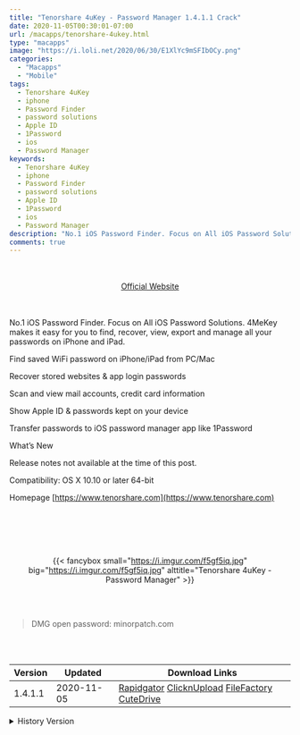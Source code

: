 ```yaml
---
title: "Tenorshare 4uKey - Password Manager 1.4.1.1 Crack"
date: 2020-11-05T00:30:01-07:00
url: /macapps/tenorshare-4ukey.html
type: "macapps"
image: "https://i.loli.net/2020/06/30/E1XlYc9mSFIbOCy.png"
categories:
  - "Macapps"
  - "Mobile"
tags:
  - Tenorshare 4uKey
  - iphone
  - Password Finder
  - password solutions
  - Apple ID
  - 1Password
  - ios
  - Password Manager
keywords:
  - Tenorshare 4uKey
  - iphone
  - Password Finder
  - password solutions
  - Apple ID
  - 1Password
  - ios
  - Password Manager
description: "No.1 iOS Password Finder. Focus on All iOS Password Solutions. 4MeKey makes it easy for you to find, recover, view, export and manage all your passwords on iPhone and iPad."
comments: true
---
```



<br/>
<br/>
<center>
<a href="https://www.tenorshare.com" target="blank"><div class="border border-blue-500 rounded-lg transition duration-500 
    ease-in-out w-48 text-lg text-blue-500 text-center px-2 hover:bg-blue-500 hover:text-white">
  Official Website 
</div></a>
</center>
<br/>
<br/>


No.1 iOS Password Finder. Focus on All iOS Password Solutions. 4MeKey makes it easy for you to find, recover, view, export and manage all your passwords on iPhone and iPad.

Find saved WiFi password on iPhone/iPad from PC/Mac

Recover stored websites & app login passwords

Scan and view mail accounts, credit card information

Show Apple ID & passwords kept on your device

Transfer passwords to iOS password manager app like 1Password

What’s New

Release notes not available at the time of this post.

Compatibility: OS X 10.10 or later 64-bit

Homepage [https://www.tenorshare.com](https://www.tenorshare.com)

<br/>
<br/>
<script async src="https://pagead2.googlesyndication.com/pagead/js/adsbygoogle.js"></script>
<ins class="adsbygoogle"
     style="display:block; text-align:center;"
     data-ad-layout="in-article"
     data-ad-format="fluid"
     data-ad-client="ca-pub-8746275014476192"
     data-ad-slot="5144997159"></ins>
<script>
     (adsbygoogle = window.adsbygoogle || []).push({});
</script>
<br/>
<br/>


<center>

{{< fancybox small="https://i.imgur.com/f5gf5iq.jpg" big="https://i.imgur.com/f5gf5iq.jpg" alttitle="Tenorshare 4uKey - Password Manager" >}}

</center>

<br/>
<br/>


> DMG open password: minorpatch.com

<br/>

<br/>
<div id="history_version" class="history_version">

| Version | Updated | Download Links |
| ---- | ---- | ---- |
| 1.4.1.1 | 2020-11-05 | [Rapidgator](https://ouo.io/VfgV7d)   [ClicknUpload](https://ouo.io/BxDOuJ)   [FileFactory](https://ouo.io/E3b8bg)   [CuteDrive](https://ouo.io/WxTk33X) |
<details>
<summary>History Version</summary>

| Version | Updated | Download Links |
| ---- | ---- | ---- |
| 1.3.3.5 | 2020-06-30 | [UsersCloud](https://ouo.io/7mGoWN)   [ClicknUpload](https://ouo.io/z4jtZ8)   [FileFactory](https://ouo.io/QtzAB8)   [CuteDrive](https://ouo.io/I16tKS) |
</details>

</div>
